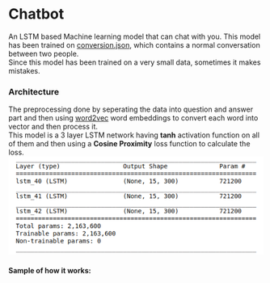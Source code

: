# Chatbot
An LSTM based Machine learning model that can chat with you.
This model has been trained on [conversion.json](conversation.json), which contains a normal conversation between two people.<br/>
Since this model has been trained on a very small data, sometimes it makes mistakes.

### Architecture
The preprocessing done by seperating the data into question and answer part and then using [word2vec](https://github.com/jhlau/doc2vec) word embeddings to convert each word into vector and then process it.<br/>
This model is a 3 layer LSTM network having **tanh** activation function on all of them and then using a **Cosine Proximity** loss function to calculate the loss.<br/>
![](https://raw.githubusercontent.com/AbdurNawaz/Chatbot/master/arch.png)

#### Sample of how it works:
